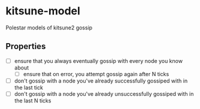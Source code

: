 # kitsune-model

Polestar models of kitsune2 gossip

## Properties

- [ ] ensure that you always eventually gossip with every node you know about
  - [ ] ensure that on error, you attempt gossip again after N ticks
- [ ] don't gossip with a node you've already successfully gossiped with in the last tick
- [ ] don't gossip with a node you've already unsuccessfully gossiped with in the last N ticks